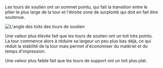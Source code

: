 Les tours de soutien ont un sommet pointu, qui fait la transition entre le pilier le plus large de la tour et l'étroite zone de surplomb qui doit en fait être soutenue.

![L'angle des toits des tours de soutien](../../../articles/images/support_use_towers.svg)

Une valeur plus élevée fait que les tours de soutien ont un toit très pointu. La tour commence alors à réduire sa largeur un peu plus bas déjà, ce qui réduit la stabilité de la tour mais permet d'économiser du matériel et du temps d'impression.

Une valeur plus faible fait que les tours de support ont un toit plus plat.
